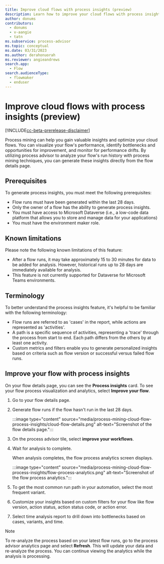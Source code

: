 ```yaml
---
title: Improve cloud flows with process insights (preview)
description: Learn how to improve your cloud flows with process insights in the process advisor feature in Power Automate.
author: donums
contributors:
  - donums
  - v-aangie 
  - tatn
ms.subservice: process-advisor
ms.topic: conceptual
ms.date: 03/31/2023
ms.author: derahonuorah
ms.reviewer: angieandrews
search.app: 
  - Flow
search.audienceType: 
  - flowmaker
  - enduser
---
```


# Improve cloud flows with process insights (preview)

[!INCLUDE[cc-beta-prerelease-disclaimer](./includes/cc-beta-prerelease-disclaimer.md)]

Process mining can help you gain valuable insights and optimize your cloud flows. You can visualize your flow's performance, identify bottlenecks and opportunities for improvement, and monitor for performance drifts. By utilizing process advisor to analyze your flow's run history with process mining techniques, you can generate these insights directly from the flow details page.

## Prerequisites

To generate process insights, you must meet the following prerequisites:

- Flow runs must have been generated within the last 28 days.
- Only the owner of a flow has the ability to generate process insights.
- You must have access to Microsoft Dataverse (i.e., a low-code data platform that allows you to store and manage data for your applications)
- You must have the environment maker role.

## Known limitations

Please note the following known limitations of this feature:

- After a flow runs, it may take approximately 15 to 30 minutes for data to be added for analysis. However, historical runs up to 28 days are immediately available for analysis.
- This feature is not currently supported for Dataverse for Microsoft Teams environments.

## Terminology

To better understand the process insights feature, it's helpful to be familiar with the following terminology:

- Flow runs are referred to as 'cases' in the report, while actions are represented as 'activities'.
- A path is a specific sequence of activities, representing a 'trace' through the process from start to end. Each path differs from the others by at least one activity.
- Custom metrics and filters enable you to generate personalized insights based on criteria such as flow version or successful versus failed flow runs.

## Improve your flow with process insights

On your flow details page, you can see the **Process insights** card. To see your flow process visualization and analytics, select **Improve your flow**.
  
1. Go to your flow details page.

1. Generate flow runs if the flow hasn't run in the last 28 days.

    :::image type="content" source="media/process-mining-cloud-flow-process-insights/cloud-flow-details.png" alt-text="Screenshot of the flow details page.":::

1. On the process advisor tile, select **improve your workflows**.

1. Wait for analysis to complete.

    When analysis completes, the flow process analytics screen displays.

    :::image type="content" source="media/process-mining-cloud-flow-process-insights/flow-process-analytics.png" alt-text="Screenshot of the flow process analytics.":::

1. To get the most common run path in your automation, select the most frequent variant.

1. Customize your insights based on custom filters for your flow like flow version, action status, action status code, or action error.

1. Select time analysis report to drill down into bottlenecks based on cases, variants, and time.

> [!NOTE]
> To re-analyze the process based on your latest flow runs, go to the process advisor analytics page and select **Refresh**. This will update your data and re-analyze the process. You can continue viewing the analytics while the analysis is processing.

